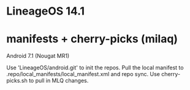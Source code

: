 LineageOS 14.1
================================
manifests + cherry-picks (milaq)
================================

Android 7.1 (Nougat MR1)

Use 'LineageOS/android.git' to init the repos.
Pull the local manifest to .repo/local_manifests/local_manifest.xml and repo sync.
Use cherry-picks.sh to pull in MLQ changes.
